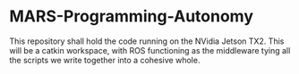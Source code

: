 # MARS-Programming-Autonomy
This repository shall hold the code running on the NVidia Jetson TX2. This will be a catkin workspace, with ROS functioning as the middleware tying all the scripts we write together into a cohesive whole. 
